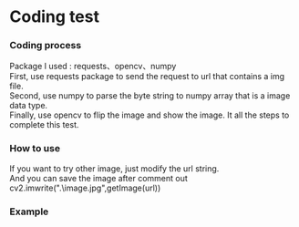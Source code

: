 # Coding test
### Coding process
Package I used : requests、opencv、numpy   
First, use requests package to send the request to url that contains a img file.   
Second, use numpy to parse the byte string to numpy array that is a image data type.   
Finally, use opencv to flip the image and show the image.
It all the steps to complete this test.   
### How to use
If you want to try other image, just modify the url string.     
And you can save the image after comment out cv2.imwrite(".\image.jpg",getImage(url))   
### Example
